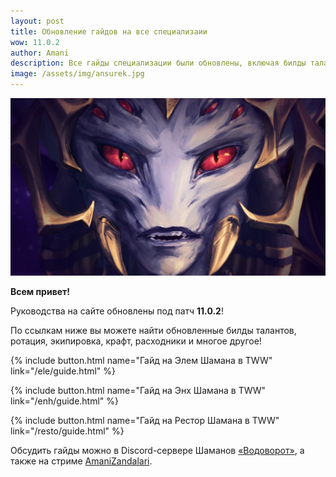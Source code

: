 ```yaml
---    
layout: post
title: Обновление гайдов на все специализаии
wow: 11.0.2
author: Amani
description: Все гайды специализации были обновлены, включая билды талантов, ротацию, экипировку, крафт, расходники и многое другое.
image: /assets/img/ansurek.jpg
---
```



<p align="center">
<img src="/assets/img/ansurek.jpg"> 
</p>

**Всем привет!**

Руководства на сайте обновлены под патч **11.0.2**!

По ссылкам ниже вы можете найти обновленные билды талантов, ротация, экипировка, крафт, расходники и многое другое!

<p></p>

{% include button.html name="Гайд на Элем Шамана в TWW" link="/ele/guide.html" %}  

<p></p>

{% include button.html name="Гайд на Энх Шамана в TWW" link="/enh/guide.html" %}  

<p></p>


{% include button.html name="Гайд на Рестор Шамана в TWW" link="/resto/guide.html" %}  

<p></p>

Обсудить гайды можно в Discord-сервере Шаманов [«Водоворот»](https://discord.gg/vodovorot), а также на стриме [AmaniZandalari](https://www.twitch.tv/amanizandalari).
